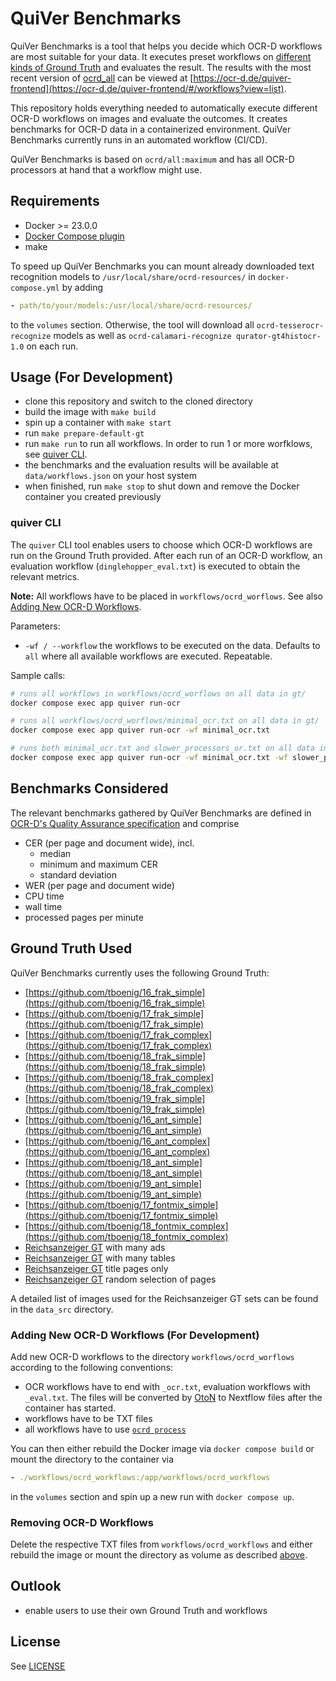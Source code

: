 # QuiVer Benchmarks

QuiVer Benchmarks is a tool that helps you decide which OCR-D workflows are most suitable for your data.
It executes preset workflows on [different kinds of Ground Truth](#ground-truth-used) and evaluates the result.
The results with the most recent version of [ocrd_all](https://github.com/OCR-D/ocrd_all) can be viewed at [https://ocr-d.de/quiver-frontend](https://ocr-d.de/quiver-frontend/#/workflows?view=list).

This repository holds everything needed to automatically execute different OCR-D workflows on images and evaluate the outcomes.
It creates benchmarks for OCR-D data in a containerized environment.
QuiVer Benchmarks currently runs in an automated workflow (CI/CD).

QuiVer Benchmarks is based on `ocrd/all:maximum` and has all OCR-D processors at hand that a workflow might use.

## Requirements

- Docker >= 23.0.0
- [Docker Compose plugin](https://docs.docker.com/compose/install/linux/#install-using-the-repository)
- make

To speed up QuiVer Benchmarks you can mount already downloaded text recognition models to `/usr/local/share/ocrd-resources/` in `docker-compose.yml` by adding

```yml
- path/to/your/models:/usr/local/share/ocrd-resources/
```

to the `volumes` section.
Otherwise, the tool will download all `ocrd-tesserocr-recognize` models as well as `ocrd-calamari-recognize qurator-gt4histocr-1.0` on each run.

## Usage (For Development)

- clone this repository and switch to the cloned directory
- build the image with `make build`
- spin up a container with `make start`
- run `make prepare-default-gt`
- run `make run` to run all workflows. In order to run 1 or more worfklows, see [quiver CLI](#quiver-cli).
- the benchmarks and the evaluation results will be available at `data/workflows.json` on your host system
- when finished, run `make stop` to shut down and remove the Docker container you created previously

### quiver CLI

The `quiver` CLI tool enables users to choose which OCR-D workflows are run on the Ground Truth provided.
After each run of an OCR-D workflow, an evaluation workflow (`dinglehopper_eval.txt`) is executed to obtain the relevant metrics.

**Note:** All workflows have to be placed in `workflows/ocrd_worflows`. See also [Adding New OCR-D Workflows](#adding-new-ocr-d-workflows).

Parameters:

- `-wf / --workflow` the workflows to be executed on the data. Defaults to `all` where all available workflows are executed. Repeatable.

Sample calls:

```bash
# runs all workflows in workflows/ocrd_worflows on all data in gt/
docker compose exec app quiver run-ocr

# runs all workflows/ocrd_worflows/minimal_ocr.txt on all data in gt/
docker compose exec app quiver run-ocr -wf minimal_ocr.txt

# runs both minimal_ocr.txt and slower_processors_or.txt on all data in gt/
docker compose exec app quiver run-ocr -wf minimal_ocr.txt -wf slower_processors_ocr.txt 
```

## Benchmarks Considered

The relevant benchmarks gathered by QuiVer Benchmarks are defined in [OCR-D's Quality Assurance specification](https://ocr-d.de/en/spec/eval) and comprise

- CER (per page and document wide), incl.
  - median
  - minimum and maximum CER
  - standard deviation
- WER (per page and document wide)
- CPU time
- wall time
- processed pages per minute

## Ground Truth Used

QuiVer Benchmarks currently uses the following Ground Truth:

- [https://github.com/tboenig/16_frak_simple](https://github.com/tboenig/16_frak_simple)
- [https://github.com/tboenig/17_frak_simple](https://github.com/tboenig/17_frak_simple)
- [https://github.com/tboenig/17_frak_complex](https://github.com/tboenig/17_frak_complex)
- [https://github.com/tboenig/18_frak_simple](https://github.com/tboenig/18_frak_simple)
- [https://github.com/tboenig/18_frak_complex](https://github.com/tboenig/18_frak_complex)
- [https://github.com/tboenig/19_frak_simple](https://github.com/tboenig/19_frak_simple)
- [https://github.com/tboenig/16_ant_simple](https://github.com/tboenig/16_ant_simple)
- [https://github.com/tboenig/16_ant_complex](https://github.com/tboenig/16_ant_complex)
- [https://github.com/tboenig/18_ant_simple](https://github.com/tboenig/18_ant_simple)
- [https://github.com/tboenig/19_ant_simple](https://github.com/tboenig/19_ant_simple)
- [https://github.com/tboenig/17_fontmix_simple](https://github.com/tboenig/17_fontmix_simple)
- [https://github.com/tboenig/18_fontmix_complex](https://github.com/tboenig/18_fontmix_complex)
- [Reichsanzeiger GT](https://github.com/UB-Mannheim/reichsanzeiger-gt) with many ads
- [Reichsanzeiger GT](https://github.com/UB-Mannheim/reichsanzeiger-gt) with many tables
- [Reichsanzeiger GT](https://github.com/UB-Mannheim/reichsanzeiger-gt) title pages only
- [Reichsanzeiger GT](https://github.com/UB-Mannheim/reichsanzeiger-gt) random selection of pages

A detailed list of images used for the Reichsanzeiger GT sets can be found in the `data_src` directory.

### Adding New OCR-D Workflows (For Development)

Add new OCR-D workflows to the directory `workflows/ocrd_worflows` according to the following conventions:

- OCR workflows have to end with `_ocr.txt`, evaluation workflows with `_eval.txt`. The files will be converted by [OtoN](https://github.com/MehmedGIT/OtoN_Converter) to Nextflow files after the container has started.
- workflows have to be TXT files
- all workflows have to use [`ocrd process`](https://ocr-d.de/en/user_guide#ocrd-process)

You can then either rebuild the Docker image via `docker compose build` or mount the directory to the container via

```yml
- ./workflows/ocrd_workflows:/app/workflows/ocrd_workflows
```

in the `volumes` section and spin up a new run with `docker compose up`.

### Removing OCR-D Workflows

Delete the respective TXT files from `workflows/ocrd_workflows` and either rebuild the image or mount the directory as volume as described [above](#adding-new-ocr-d-workflows-for-development).

## Outlook

- enable users to use their own Ground Truth and workflows

## License

See [LICENSE](LICENSE)
